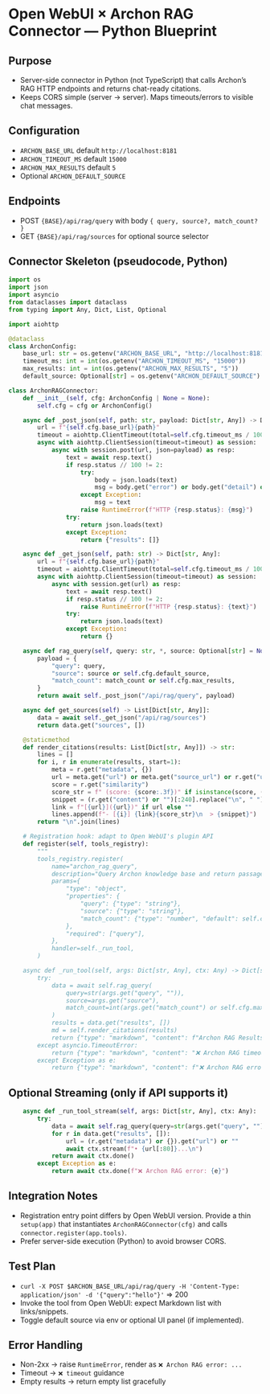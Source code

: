 # Open WebUI × Archon RAG Connector — Python Blueprint

## Purpose
- Server-side connector in Python (not TypeScript) that calls Archon’s RAG HTTP endpoints and returns chat-ready citations.
- Keeps CORS simple (server → server). Maps timeouts/errors to visible chat messages.

## Configuration
- `ARCHON_BASE_URL` default `http://localhost:8181`
- `ARCHON_TIMEOUT_MS` default `15000`
- `ARCHON_MAX_RESULTS` default `5`
- Optional `ARCHON_DEFAULT_SOURCE`

## Endpoints
- POST `{BASE}/api/rag/query` with body `{ query, source?, match_count? }`
- GET `{BASE}/api/rag/sources` for optional source selector

## Connector Skeleton (pseudocode, Python)
```python
import os
import json
import asyncio
from dataclasses import dataclass
from typing import Any, Dict, List, Optional

import aiohttp

@dataclass
class ArchonConfig:
    base_url: str = os.getenv("ARCHON_BASE_URL", "http://localhost:8181")
    timeout_ms: int = int(os.getenv("ARCHON_TIMEOUT_MS", "15000"))
    max_results: int = int(os.getenv("ARCHON_MAX_RESULTS", "5"))
    default_source: Optional[str] = os.getenv("ARCHON_DEFAULT_SOURCE")

class ArchonRAGConnector:
    def __init__(self, cfg: ArchonConfig | None = None):
        self.cfg = cfg or ArchonConfig()

    async def _post_json(self, path: str, payload: Dict[str, Any]) -> Dict[str, Any]:
        url = f"{self.cfg.base_url}{path}"
        timeout = aiohttp.ClientTimeout(total=self.cfg.timeout_ms / 1000)
        async with aiohttp.ClientSession(timeout=timeout) as session:
            async with session.post(url, json=payload) as resp:
                text = await resp.text()
                if resp.status // 100 != 2:
                    try:
                        body = json.loads(text)
                        msg = body.get("error") or body.get("detail") or text
                    except Exception:
                        msg = text
                    raise RuntimeError(f"HTTP {resp.status}: {msg}")
                try:
                    return json.loads(text)
                except Exception:
                    return {"results": []}

    async def _get_json(self, path: str) -> Dict[str, Any]:
        url = f"{self.cfg.base_url}{path}"
        timeout = aiohttp.ClientTimeout(total=self.cfg.timeout_ms / 1000)
        async with aiohttp.ClientSession(timeout=timeout) as session:
            async with session.get(url) as resp:
                text = await resp.text()
                if resp.status // 100 != 2:
                    raise RuntimeError(f"HTTP {resp.status}: {text}")
                try:
                    return json.loads(text)
                except Exception:
                    return {}

    async def rag_query(self, query: str, *, source: Optional[str] = None, match_count: Optional[int] = None) -> Dict[str, Any]:
        payload = {
            "query": query,
            "source": source or self.cfg.default_source,
            "match_count": match_count or self.cfg.max_results,
        }
        return await self._post_json("/api/rag/query", payload)

    async def get_sources(self) -> List[Dict[str, Any]]:
        data = await self._get_json("/api/rag/sources")
        return data.get("sources", [])

    @staticmethod
    def render_citations(results: List[Dict[str, Any]]) -> str:
        lines = []
        for i, r in enumerate(results, start=1):
            meta = r.get("metadata", {})
            url = meta.get("url") or meta.get("source_url") or r.get("url") or ""
            score = r.get("similarity")
            score_str = f" (score: {score:.3f})" if isinstance(score, (int, float)) else ""
            snippet = (r.get("content") or "")[:240].replace("\n", " ").strip()
            link = f"[{url}]({url})" if url else ""
            lines.append(f"- [{i}] {link}{score_str}\n  > {snippet}")
        return "\n".join(lines)

    # Registration hook: adapt to Open WebUI's plugin API
    def register(self, tools_registry):
        """
        tools_registry.register(
            name="archon_rag_query",
            description="Query Archon knowledge base and return passages with citations.",
            params={
                "type": "object",
                "properties": {
                    "query": {"type": "string"},
                    "source": {"type": "string"},
                    "match_count": {"type": "number", "default": self.cfg.max_results},
                },
                "required": ["query"],
            },
            handler=self._run_tool,
        )

    async def _run_tool(self, args: Dict[str, Any], ctx: Any) -> Dict[str, Any]:
        try:
            data = await self.rag_query(
                query=str(args.get("query", "")),
                source=args.get("source"),
                match_count=int(args.get("match_count") or self.cfg.max_results),
            )
            results = data.get("results", [])
            md = self.render_citations(results)
            return {"type": "markdown", "content": f"Archon RAG Results:\n\n{md}", "metadata": {"results": results}}
        except asyncio.TimeoutError:
            return {"type": "markdown", "content": "❌ Archon RAG timeout. Try fewer results or retry."}
        except Exception as e:
            return {"type": "markdown", "content": f"❌ Archon RAG error: {e}"}
```

## Optional Streaming (only if API supports it)
```python
    async def _run_tool_stream(self, args: Dict[str, Any], ctx: Any):
        try:
            data = await self.rag_query(query=str(args.get("query", "")))
            for r in data.get("results", []):
                url = (r.get("metadata") or {}).get("url") or ""
                await ctx.stream(f"• {url[:80]}...\n")
            return await ctx.done()
        except Exception as e:
            return await ctx.done(f"❌ Archon RAG error: {e}")
```

## Integration Notes
- Registration entry point differs by Open WebUI version. Provide a thin `setup(app)` that instantiates `ArchonRAGConnector(cfg)` and calls `connector.register(app.tools)`.
- Prefer server-side execution (Python) to avoid browser CORS.

## Test Plan
- `curl -X POST $ARCHON_BASE_URL/api/rag/query -H 'Content-Type: application/json' -d '{"query":"hello"}'` ⇒ 200
- Invoke the tool from Open WebUI: expect Markdown list with links/snippets.
- Toggle default source via env or optional UI panel (if implemented).

## Error Handling
- Non-2xx → raise `RuntimeError`, render as `❌ Archon RAG error: ...`
- Timeout → `❌ timeout` guidance
- Empty results → return empty list gracefully
